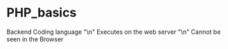 # PHP_basics

Backend Coding language "\n"
Executes on the web server "\n"
Cannot be seen in the Browser
